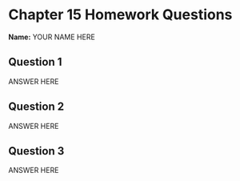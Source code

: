 # Chapter 15 Homework Questions

**Name:** YOUR NAME HERE

## Question 1
ANSWER HERE

## Question 2

ANSWER HERE

## Question 3

ANSWER HERE

